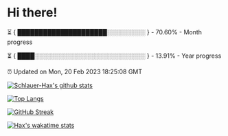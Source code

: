 # Hi there!

⏳ { █████████████████████░░░░░░░░░ } - 70.60% - Month progress

⏳ { ████░░░░░░░░░░░░░░░░░░░░░░░░░░ } - 13.91% - Year progress

⏰ Updated on Mon, 20 Feb 2023 18:25:08 GMT


[![Schlauer-Hax's github stats](https://github-readme-stats.vercel.app/api?username=Schlauer-Hax&show_icons=true&theme=dark&count_private=true)](https://github.com/Schlauer-Hax)


[![Top Langs](https://github-readme-stats.vercel.app/api/top-langs/?username=Schlauer-Hax&layout=compact&theme=dark)](https://github.com/Schlauer-Hax?tab=repositories)

[![GitHub Streak](https://streak-stats.demolab.com?user=Schlauer-Hax&theme=dark)](https://git.io/streak-stats)

[![Hax's wakatime stats](https://github-readme-stats.vercel.app/api/wakatime?username=Hax&theme=dark)](https://wakatime.com/@Hax)

